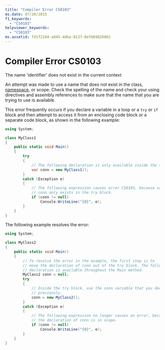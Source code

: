 ```yaml
---
title: "Compiler Error CS0103"
ms.date: 07/20/2015
f1_keywords:
  - "CS0103"
helpviewer_keywords:
  - "CS0103"
ms.assetid: fd1f2104-a945-4dba-8137-8ef869826062
---
```

# Compiler Error CS0103

The name 'identifier' does not exist in the current context

 An attempt was made to use a name that does not exist in the class, [namespace](../keywords/namespace.md), or scope. Check the spelling of the name and check your using directives and assembly references to make sure that the name that you are trying to use is available.

 This error frequently occurs if you declare a variable in a loop or a `try` or `if` block and then attempt to access it from an enclosing code block or a separate code block, as shown in the following example:

```csharp
using System;

class MyClass1
{
    public static void Main()
    {
        try
        {
            // The following declaration is only available inside the try block.
            var conn = new MyClass1();
        }
        catch (Exception e)
        {  
            // The following expression causes error CS0103, because variable
            // conn only exists in the try block.
            if (conn != null)
                Console.WriteLine("{0}", e);
        }
    }
}
```

 The following example resolves the error:

```csharp
using System;

class MyClass2
{
    public static void Main()
    {
        // To resolve the error in the example, the first step is to
        // move the declaration of conn out of the try block. The following
        // declaration is available throughout the Main method.
        MyClass2 conn = null;
        try
        {
            // Inside the try block, use the conn variable that you declared
            // previously.
            conn = new MyClass2();
        }
        catch (Exception e)
        {
            // The following expression no longer causes an error, because
            // the declaration of conn is in scope.
            if (conn != null)
                Console.WriteLine("{0}", e);
        }
    }
}
```
